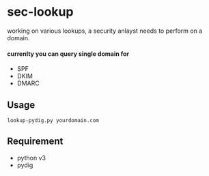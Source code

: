 # sec-lookup
working on various lookups, a security anlayst needs to perform on a domain. 

#### currenlty you can query single domain for 
- SPF
- DKIM
- DMARC

## Usage
```
lookup-pydig.py yourdomain.com
```
## Requirement
- python v3 
- pydig

